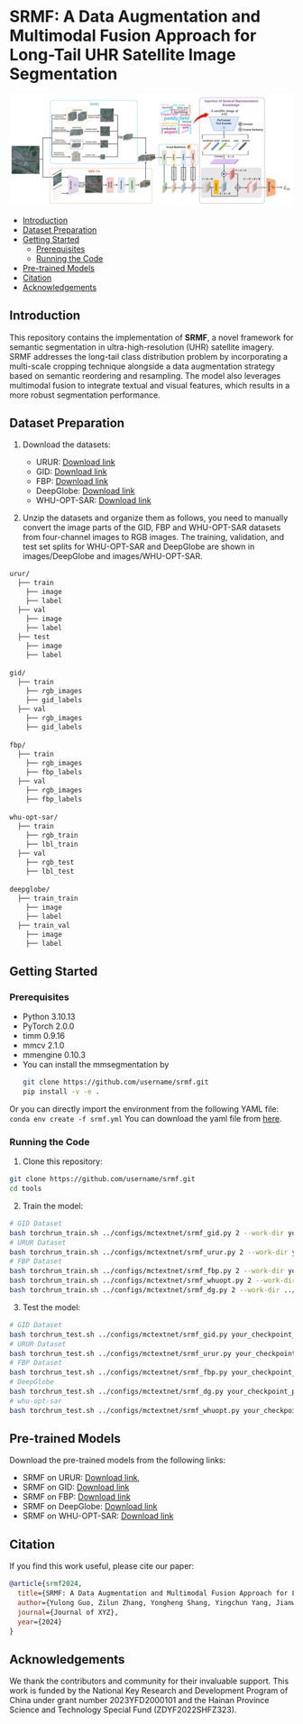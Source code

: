 # SRMF: A Data Augmentation and Multimodal Fusion Approach for Long-Tail UHR Satellite Image Segmentation

![Architecture Overview](images/main.jpg)

- [Introduction](#introduction)
- [Dataset Preparation](#dataset-preparation)
- [Getting Started](#getting-started)
  - [Prerequisites](#prerequisites)
  - [Running the Code](#running-the-code)
- [Pre-trained Models](#pre-trained-models)
- [Citation](#citation)
- [Acknowledgements](#acknowledgements)

## Introduction

This repository contains the implementation of **SRMF**, a novel framework for semantic segmentation in ultra-high-resolution (UHR) satellite imagery. SRMF addresses the long-tail class distribution problem by incorporating a multi-scale cropping technique alongside a data augmentation strategy based on semantic reordering and resampling. The model also leverages multimodal fusion to integrate textual and visual features, which results in a more robust segmentation performance.

## Dataset Preparation

1. Download the datasets:
   - URUR: [Download link](https://github.com/jankyee/URUR.git)
   - GID: [Download link](https://x-ytong.github.io/project/GID.html)
   - FBP: [Download link](https://x-ytong.github.io/project/Five-Billion-Pixels.html)
   - DeepGlobe: [Download link](https://deepglobe.org/)
   - WHU-OPT-SAR: [Download link](https://github.com/AmberHen/WHU-OPT-SAR-dataset)

2. Unzip the datasets and organize them as follows,  you need to manually convert the image parts of the GID, FBP and WHU-OPT-SAR datasets from four-channel images to RGB images. The training, validation, and test set splits for WHU-OPT-SAR and DeepGlobe are shown in images/DeepGlobe and images/WHU-OPT-SAR.
```
urur/
  ├── train
    ├── image
    ├── label
  ├── val
    ├── image
    ├── label
  ├── test
    ├── image
    ├── label

gid/
  ├── train
    ├── rgb_images
    ├── gid_labels
  ├── val
    ├── rgb_images
    ├── gid_labels

fbp/
  ├── train
    ├── rgb_images
    ├── fbp_labels
  ├── val
    ├── rgb_images
    ├── fbp_labels

whu-opt-sar/
  ├── train
    ├── rgb_train
    ├── lbl_train
  ├── val
    ├── rgb_test
    ├── lbl_test

deepglobe/
  ├── train_train
    ├── image
    ├── label
  ├── train_val
    ├── image
    ├── label
```

## Getting Started

### Prerequisites

- Python 3.10.13
- PyTorch 2.0.0
- timm 0.9.16
- mmcv 2.1.0
- mmengine 0.10.3 
- You can install the mmsegmentation by 
  ```bash
  git clone https://github.com/username/srmf.git
  pip install -v -e .
  ```

Or you can directly import the environment from the following YAML file:
``` conda env create -f srmf.yml ```
You can download the yaml file from [here](https://pan.baidu.com/s/1uSBoiAO0S5juBDLwBF5rwA?pwd=ukab).

### Running the Code

1. Clone this repository:
  ```bash
  git clone https://github.com/username/srmf.git
  cd tools
  ```

2. Train the model:
  ``` bash
  # GID Dataset
  bash torchrun_train.sh ../configs/mctextnet/srmf_gid.py 2 --work-dir your_save_path/
  # URUR Dataset
  bash torchrun_train.sh ../configs/mctextnet/srmf_urur.py 2 --work-dir your_save_path/
  # FBP Dataset
  bash torchrun_train.sh ../configs/mctextnet/srmf_fbp.py 2 --work-dir your_save_path/ --amp
  bash torchrun_train.sh ../configs/mctextnet/srmf_whuopt.py 2 --work-dir ../../mmseg_exp/srmf_whuopt
  bash torchrun_train.sh ../configs/mctextnet/srmf_dg.py 2 --work-dir ../../mmseg_exp/srmf_dg
  ```

3. Test the model:
  ```bash
  # GID Dataset
  bash torchrun_test.sh ../configs/mctextnet/srmf_gid.py your_checkpoint_path/ 1 --work-dir your_save_path/
  # URUR Dataset
  bash torchrun_test.sh ../configs/mctextnet/srmf_urur.py your_checkpoint_path/ 1 --work-dir your_save_path/
  # FBP Dataset
  bash torchrun_test.sh ../configs/mctextnet/srmf_fbp.py your_checkpoint_path/ 1 --work-dir your_save_path/
  # DeepGlobe
  bash torchrun_test.sh ../configs/mctextnet/srmf_dg.py your_checkpoint_path/ 1 --work-dir your_save_path/
  # whu-opt-sar
  bash torchrun_test.sh ../configs/mctextnet/srmf_whuopt.py your_checkpoint_path/ 1 --work-dir your_save_path/
  ```

## Pre-trained Models

Download the pre-trained models from the following links:
- SRMF on URUR: [Download link](https://pan.baidu.com/s/15tmFcHH_4c-m5WnTIzgW6A?pwd=wuha), 
- SRMF on GID: [Download link](https://pan.baidu.com/s/1OyqkHJDtUFFW8JFBilOdNw?pwd=wbds)
- SRMF on FBP: [Download link](https://pan.baidu.com/s/1XgaNGx7d8NMsB_ceTGlyNQ?pwd=7xge)
- SRMF on DeepGlobe: [Download link](https://pan.baidu.com/s/1ON2aJ8Y6hcp9iIXMHatWpQ?pwd=uhig)
- SRMF on WHU-OPT-SAR: [Download link](https://pan.baidu.com/s/1bLIy-bCseAvuP8JyTC3i7w?pwd=dhj3)

## Citation

If you find this work useful, please cite our paper:
```bibtex
@article{srmf2024,
  title={SRMF: A Data Augmentation and Multimodal Fusion Approach for Long-Tail UHR Satellite Image Segmentation},
  author={Yulong Guo, Zilun Zhang, Yongheng Shang, Yingchun Yang, Jianwei Yin, Tiancheng Zhao, Shuiguang Deng},
  journal={Journal of XYZ},
  year={2024}
}
```

## Acknowledgements

We thank the contributors and community for their invaluable support. This work is funded by the National Key Research and Development Program of China under grant number 2023YFD2000101 and the Hainan Province Science and Technology Special Fund (ZDYF2022SHFZ323).

